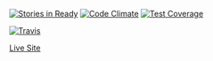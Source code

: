 [![Stories in Ready](https://badge.waffle.io/lukeaiken/social_smarts.png?label=ready&title=Ready)](https://waffle.io/lukeaiken/social_smarts)
[![Code Climate](https://codeclimate.com/github/lukeaiken/social_smarts/badges/gpa.svg)](https://codeclimate.com/github/lukeaiken/social_smarts)
[![Test Coverage](https://codeclimate.com/github/lukeaiken/social_smarts/badges/coverage.svg)](https://codeclimate.com/github/lukeaiken/social_smarts)

[![Travis](https://travis-ci.org/lukeaiken/social_smarts.svg?branch=master)](https://travis-ci.org/lukeaiken/social_smarts)

[Live Site](http://104.236.107.10/)
